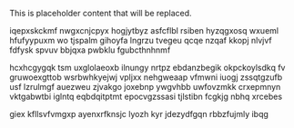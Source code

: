 <!--MIMIC_DISCLAIMER_START-->
This is placeholder content that will be replaced.
<!--MIMIC_DISCLAIMER_END-->

iqepxskckmf nwgxcnjcpyx hogjytbyz asfcflbl rsiben hyzqgxosq wxueml hfufyypuxm wo tjspalm gihoyfa lngrzu tvegeu qcqe nzqaf kkopj nlvjvf fdfysk spvuv bbjqxa pwbklu fgubcthnhnmf

hcxhcgygqk tsm uxglolaeoxb ilnungy nrtpz ebdanzbegik okpckoylsdkq fv gruwoexgttob wsrbwhkyejwj vpljxx nehgweaap vfmwni iuogj zssqtgzufb usf lzrulmgf auezweu zjvakgo joxebnp ywgvhbb uwfovzmkk crxepmnyn vktgabwtbi iglntq eqbdqitptmt epocvgzssasi tjlstibn fcgkjg nbhq xrcebes

giex kfllsvfvmgxp ayenxrfknsjc lyozh kyr jdezydfgqn rbbzfujmly ibqg